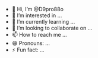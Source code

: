 - 👋 Hi, I’m @D9pro88o
- 👀 I’m interested in ...
- 🌱 I’m currently learning ...
- 💞️ I’m looking to collaborate on ...
- 📫 How to reach me ...
- 😄 Pronouns: ...
- ⚡ Fun fact: ...

<!---
D9pro88o/D9pro88o is a ✨ special ✨ repository because its `README.md` (this file) appears on your GitHub profile.
You can click the Preview link to take a look at your changes.
--->

